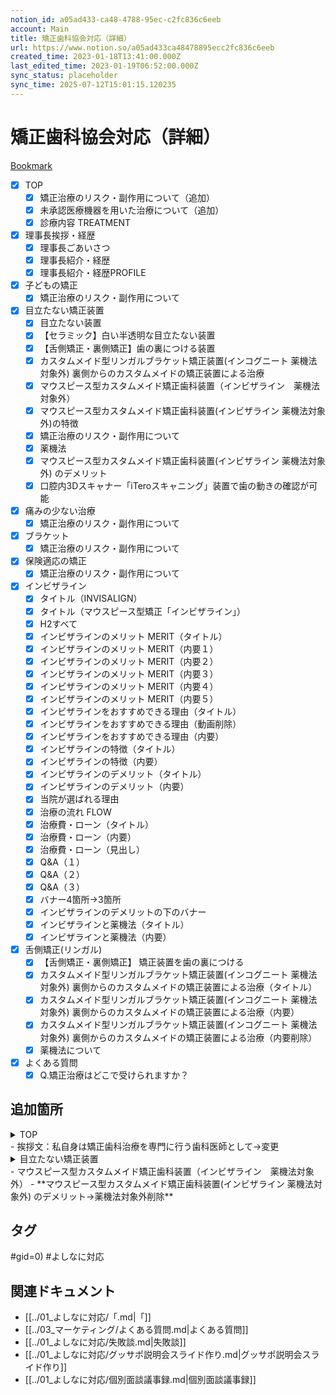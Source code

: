 ```yaml
---
notion_id: a05ad433-ca48-4788-95ec-c2fc836c6eeb
account: Main
title: 矯正歯科協会対応（詳細）
url: https://www.notion.so/a05ad433ca48478895ecc2fc836c6eeb
created_time: 2023-01-18T13:41:00.000Z
last_edited_time: 2023-01-19T06:52:00.000Z
sync_status: placeholder
sync_time: 2025-07-12T15:01:15.120235
---
```

# 矯正歯科協会対応（詳細）

[Bookmark](https://docs.google.com/spreadsheets/d/1E8fLlsAc7NirONqSIPFPZGAExRHvDkRzcphl7FDtl6E/edit#gid=0)
- [x] TOP
  - [x] 矯正治療のリスク・副作用について（追加）
  - [x] 未承認医療機器を用いた治療について（追加）
  - [x] 診療内容
TREATMENT
  
- [x] 理事長挨拶・経歴
  - [x] 理事長ごあいさつ
  - [x] 理事長紹介・経歴
  - [x] 理事長紹介・経歴PROFILE
  
- [x] 子どもの矯正
  - [x] 矯正治療のリスク・副作用について
  
- [x] 目立たない矯正装置
  - [x] 目立たない装置
  - [x] 【セラミック】白い半透明な目立たない装置
  - [x] 【舌側矯正・裏側矯正】歯の裏につける装置
  - [x] カスタムメイド型リンガルブラケット矯正装置(インコグニート 薬機法対象外)
裏側からのカスタムメイドの矯正装置による治療
  - [x] マウスピース型カスタムメイド矯正歯科装置（インビザライン　薬機法対象外）
  - [x] マウスピース型カスタムメイド矯正歯科装置(インビザライン 薬機法対象外)の特徴
  - [x] 矯正治療のリスク・副作用について
  - [x] 薬機法
  - [x] マウスピース型カスタムメイド矯正歯科装置(インビザライン 薬機法対象外) のデメリット
  - [x] 口腔内3Dスキャナー「iTeroスキャニング」装置で歯の動きの確認が可能
  
- [x] 痛みの少ない治療
  - [x] 矯正治療のリスク・副作用について
  
- [x] ブラケット
  - [x] 矯正治療のリスク・副作用について
  
- [x] 保険適応の矯正
  - [x] 矯正治療のリスク・副作用について
  
- [x] インビザライン
  - [x] タイトル（INVISALIGN）
  - [x] タイトル（マウスピース型矯正「インビザライン」）
  - [x] H2すべて
  - [x] インビザラインのメリット
MERIT（タイトル）
  - [x] インビザラインのメリット
MERIT（内要１）
  - [x] インビザラインのメリット
MERIT（内要２）
  - [x] インビザラインのメリット
MERIT（内要３）
  - [x] インビザラインのメリット
MERIT（内要４）
  - [x] インビザラインのメリット
MERIT（内要５）
  - [x] インビザラインをおすすめできる理由（タイトル）
  - [x] インビザラインをおすすめできる理由（動画削除）
  - [x] インビザラインをおすすめできる理由（内要）
  - [x] インビザラインの特徴（タイトル）
  - [x] インビザラインの特徴（内要）
  - [x] インビザラインのデメリット（タイトル）
  - [x] インビザラインのデメリット（内要）
  - [x] 当院が選ばれる理由
  - [x] 治療の流れ
FLOW
  - [x] 治療費・ローン（タイトル）
  - [x] 治療費・ローン（内要）
  - [x] 治療費・ローン（見出し）
  - [x] Q&A（１）
  - [x] Q&A（２）
  - [x] Q&A（３）
  - [x] バナー4箇所→3箇所
  - [x] インビザラインのデメリットの下のバナー
  - [x] インビザラインと薬機法（タイトル）
  - [x] インビザラインと薬機法（内要）
- [x] 舌側矯正(リンガル)
  - [x] 【舌側矯正・裏側矯正】
矯正装置を歯の裏につける
  - [x] カスタムメイド型リンガルブラケット矯正装置(インコグニート 薬機法対象外)
裏側からのカスタムメイドの矯正装置による治療（タイトル）
  - [x] カスタムメイド型リンガルブラケット矯正装置(インコグニート 薬機法対象外)
裏側からのカスタムメイドの矯正装置による治療（内要）
  - [x] カスタムメイド型リンガルブラケット矯正装置(インコグニート 薬機法対象外)
裏側からのカスタムメイドの矯正装置による治療（内要削除）
  - [x] 薬機法について
- [x] よくある質問
  - [x] Q.矯正治療はどこで受けられますか？
## 追加箇所
<details>
<summary>TOP</summary>
</details>
  - 挨拶文：私自身は矯正歯科治療を専門に行う歯科医師として→変更
<details>
<summary>目立たない矯正装置</summary>
</details>
  - マウスピース型カスタムメイド矯正歯科装置（インビザライン　薬機法対象外）
  - **マウスピース型カスタムメイド矯正歯科装置(インビザライン 薬機法対象外) のデメリット→薬機法対象外削除**

## タグ

#gid=0) #よしなに対応 

## 関連ドキュメント

- [[../01_よしなに対応/「.md|「]]
- [[../03_マーケティング/よくある質問.md|よくある質問]]
- [[../01_よしなに対応/失敗談.md|失敗談]]
- [[../01_よしなに対応/グッサポ説明会スライド作り.md|グッサポ説明会スライド作り]]
- [[../01_よしなに対応/個別面談議事録.md|個別面談議事録]]
